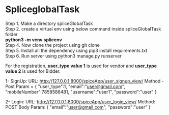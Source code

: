 # SpliceglobalTask

Step 1. Make a directory spliceGlobalTask <br />
Step 2. create a virtual env using below command inside spliceGlobalTask folder <br />
**python3 -m venv splicenv<br />**
Step 4. Now clone the project using git clone <br />
Step 5. Install all the dependency using pip3 install requirements.txt<br />
Step 6. Run server using python3 manage.py runserver

For the registration, **user_type value 1**  is used for vendor and **user_type value 2** is used for Bidder.



1- SignUp: URL: http://127.0.0.1:8000/spiceApp/user_signup_view/ Method - Post Param = { "user_type":1, "email":"user@gmail.com", "mobileNumber":7858588481, "username":"user1", "password":"user" }

2- Login: URL: http://127.0.0.1:8000/spiceApp/user_login_view/ Method: POST Body Param: { "email":"user@gmail.com", "password":"user" }


